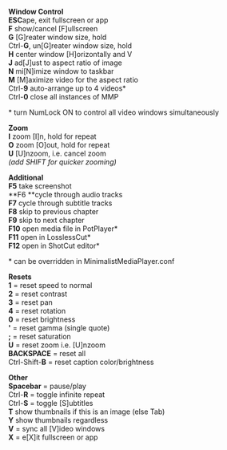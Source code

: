 **Window Control**<br />
**ESC**ape, exit fullscreen or app<br />
**F** show/cancel [F]ullscreen<br />
**G** [G]reater window size, hold<br />
Ctrl-**G**, un[G]reater window size, hold<br />
**H** center window [H]orizontally and V<br />
**J** ad[J]ust to aspect ratio of image<br />
**N** mi[N]imize window to taskbar<br />
**M** [M]aximize video for the aspect ratio<br />
Ctrl-**9** auto-arrange up to 4 videos\*<br />
Ctrl-**0**  close all instances of MMP<br />

\* turn NumLock ON to control all video windows simultaneously<br />

**Zoom**<br />
**I** zoom [I]n, hold for repeat<br />
**O** zoom [O]out, hold for repeat<br />
**U** [U]nzoom, i.e. cancel zoom<br />
_(add SHIFT for quicker zooming)_<br />

**Additional**<br />
**F5** take screenshot<br />
**F6 **cycle through audio tracks<br />
**F7** cycle through subtitle tracks<br />
**F8** skip to previous chapter<br />
**F9** skip to next chapter<br />
**F10** open media file in PotPlayer\*<br />
**F11** open in LosslessCut\*<br />
**F12** open in ShotCut editor\*<br />

\* can be overridden in MinimalistMediaPlayer.conf<br />

**Resets**<br />
**1** = reset speed to normal<br />
**2** = reset contrast<br />
**3** = reset pan<br />
**4** = reset rotation<br />
**0** = reset brightness<br />
**'**  = reset gamma (single quote)<br />
**;**  = reset saturation<br />
**U** = reset  zoom i.e. [U]nzoom<br />
**BACKSPACE** = reset all<br />
Ctrl-Shift-**B** = reset caption color/brightness<br />

**Other**<br />
**Spacebar** = pause/play<br />
Ctrl-**R** = toggle infinite repeat<br />
Ctrl-**S** = toggle [S]ubtitles<br />
**T** show thumbnails if this is an image (else Tab)<br />
**Y** show thumbnails regardless<br />
**V** = sync all [V]ideo windows<br />
**X** = e[X]it fullscreen or app<br />

